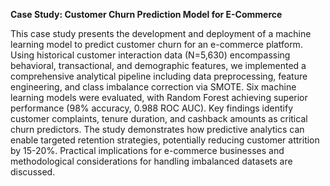 **Case Study: Customer Churn Prediction Model for E-Commerce**


This case study presents the development and deployment of a machine learning model to predict customer churn for an e-commerce platform. Using historical customer interaction data (N=5,630) encompassing behavioral, transactional, and demographic features, we implemented a comprehensive analytical pipeline including data preprocessing, feature engineering, and class imbalance correction via SMOTE. Six machine learning models were evaluated, with Random Forest achieving superior performance (98% accuracy, 0.988 ROC AUC). Key findings identify customer complaints, tenure duration, and cashback amounts as critical churn predictors. The study demonstrates how predictive analytics can enable targeted retention strategies, potentially reducing customer attrition by 15-20%. Practical implications for e-commerce businesses and methodological considerations for handling imbalanced datasets are discussed.
